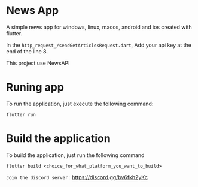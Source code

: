 # News App

A simple news app for windows, linux, macos, android and ios created with flutter.

In the `http_request_/sendGetArticlesRequest.dart`, Add your api key at the end of the line 8.

This project use NewsAPI

# Runing app

To run the application, just execute the following command:
```shell
flutter run
```

# Build the application

To build the application, just run the following command
```shell
flutter build <choice_for_what_platform_you_want_to_build>
```

`Join the discord server:`
https://discord.gg/bv6fkh2yKc